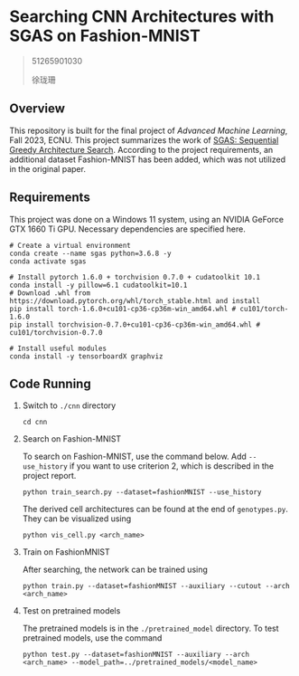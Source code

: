 # Searching CNN Architectures with SGAS on Fashion-MNIST

> 51265901030
>
> 徐珑珊

## Overview

This repository is built for the final project of *Advanced Machine Learning*, Fall 2023, ECNU. 
This project summarizes the work of [SGAS: Sequential Greedy Architecture Search](https://github.com/lightaime/sgas). According to the project requirements, an additional dataset Fashion-MNIST has been added, which was not utilized in the original paper.

## Requirements

This project was done on a Windows 11 system, using an NVIDIA GeForce GTX 1660 Ti GPU. Necessary dependencies are specified here.

```shell
# Create a virtual environment
conda create --name sgas python=3.6.8 -y
conda activate sgas

# Install pytorch 1.6.0 + torchvision 0.7.0 + cudatoolkit 10.1
conda install -y pillow=6.1 cudatoolkit=10.1
# Download .whl from https://download.pytorch.org/whl/torch_stable.html and install
pip install torch-1.6.0+cu101-cp36-cp36m-win_amd64.whl # cu101/torch-1.6.0
pip install torchvision-0.7.0+cu101-cp36-cp36m-win_amd64.whl # cu101/torchvision-0.7.0

# Install useful modules
conda install -y tensorboardX graphviz
```

## Code Running

1. Switch to `./cnn` directory

    ```shell
    cd cnn
    ```

2. Search on Fashion-MNIST

    To search on Fashion-MNIST, use the command below. Add `--use_history` if you want to use criterion 2, which is described in the project report. 

    ```shell
    python train_search.py --dataset=fashionMNIST --use_history
    ```

    The derived cell architectures can be found at the end of `genotypes.py`. They can be visualized using 

    ```shell
    python vis_cell.py <arch_name>
    ```

3. Train on FashionMNIST

    After searching, the network can be trained using

    ```shell
    python train.py --dataset=fashionMNIST --auxiliary --cutout --arch <arch_name>
    ```

4. Test on pretrained models

    The pretrained models is in the `./pretrained_model` directory. To test pretrained models, use the command

    ```shell
    python test.py --dataset=fashionMNIST --auxiliary --arch <arch_name> --model_path=../pretrained_models/<model_name>
    ```
